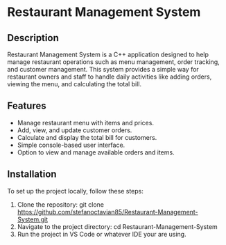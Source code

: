 # Restaurant Management System

## Description
Restaurant Management System is a C++ application designed to help manage restaurant operations such as menu management, order tracking, and customer management. This system provides a simple way for restaurant owners and staff to handle daily activities like adding orders, viewing the menu, and calculating the total bill.

## Features
- Manage restaurant menu with items and prices.
- Add, view, and update customer orders.
- Calculate and display the total bill for customers.
- Simple console-based user interface.
- Option to view and manage available orders and items.

## Installation
To set up the project locally, follow these steps:

1. Clone the repository:
   git clone https://github.com/stefanoctavian85/Restaurant-Management-System.git
2. Navigate to the project directory:
   cd Restaurant-Management-System
3. Run the project in VS Code or whatever IDE your are using.

